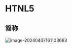# HTNL5

## 简称

![image-20240407161103693](C:\Users\DC\AppData\Roaming\Typora\typora-user-images\image-20240407161103693.png)